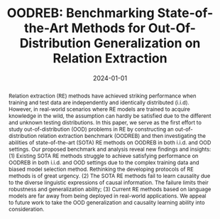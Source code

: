 ---
title: 'OODREB: Benchmarking State-of-the-Art Methods for Out-Of-Distribution Generalization on Relation Extraction'
authors:
- admin
- Houjing Guo
- Bingsheng Chen
- Xiangdong Zhou
date: '2024-01-01' # 2024-02-01T00:00:00Z
publishDate: '2024-11-27T12:52:59.477488Z' # 2024-02-01T00:00:00Z
publication_types:
- paper-conference
publication: 'Proceedings of the ACM Web Conference 2024'
publication_short: WWW 2024
doi: 10.1145/3589334.3645695
abstract: 'Relation extraction (RE) methods have achieved striking performance when training and test data are independently and identically distributed (i.i.d). However, in real-world scenarios where RE models are trained to acquire knowledge in the wild, the assumption can hardly be satisfied due to the different and unknown testing distributions. In this paper, we serve as the first effort to study out-of-distribution (OOD) problems in RE by constructing an out-of-distribution relation extraction benchmark (OODREB) and then investigating the abilities of state-of-the-art (SOTA) RE methods on OODREB in both i.i.d. and OOD settings. Our proposed benchmark and analysis reveal new findings and insights: (1) Existing SOTA RE methods struggle to achieve satisfying performance on OODREB in both i.i.d. and OOD settings due to the complex training data and biased model selection method. Rethinking the developing protocols of RE methods is of great urgency. (2) The SOTA RE methods fail to learn causality due to the diverse linguistic expressions of causal information. The failure limits their robustness and generalization ability; (3) Current RE methods based on language models are far away from being deployed in real-world applications. We appeal to future work to take the OOD generalization and causality learning ability into consideration.'

# Summary. An optional shortened abstract.
# summary: Lorem ipsum dolor sit amet, consectetur adipiscing elit. Duis posuere tellus ac convallis placerat. Proin tincidunt magna sed ex sollicitudin condimentum.

tags: []

# Display this page in the Featured widget?
featured: False

# Custom links (uncomment lines below)
# links:
# - name: Custom Link
#   url: https://aclanthology.org/2023.acl-long.354/

url_pdf: pubs/www2024.pdf
url_code: 'https://github.com/Hytn/OODREB'
# url_dataset: 'https://github.com/Hytn/DocRED-HWE'
# url_poster: ''
# url_project: ''
# url_slides: ''
# url_source: 'https://github.com/HugoBlox/hugo-blox-builder'
# url_video: 'https://aclanthology.org/2023.acl-long.354.mp4'

# Featured image
# To use, add an image named `featured.jpg/png` to your page's folder.
# image:
#   caption: 'Image credit: [**Unsplash**](https://unsplash.com/photos/pLCdAaMFLTE)'
#   focal_point: ''
#   preview_only: false

# Associated Projects (optional).
#   Associate this publication with one or more of your projects.
#   Simply enter your project's folder or file name without extension.
#   E.g. `internal-project` references `content/project/internal-project/index.md`.
#   Otherwise, set `projects: []`.
projects: []
  # - example

# Slides (optional).
#   Associate this publication with Markdown slides.
#   Simply enter your slide deck's filename without extension.
#   E.g. `slides: "example"` references `content/slides/example/index.md`.
#   Otherwise, set `slides: ""`.
slides: ""
# slides: example
---